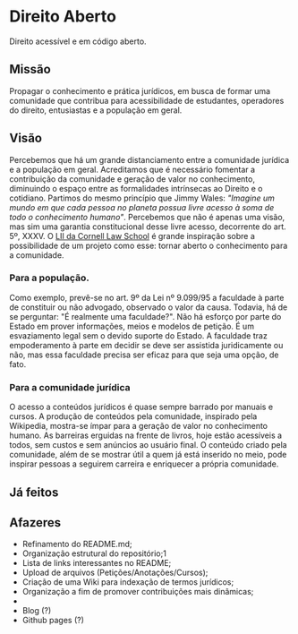 # Direito Aberto
Direito acessível e em código aberto.
## Missão
Propagar o conhecimento e prática jurídicos, em busca de formar uma comunidade que contribua para acessibilidade de estudantes, operadores do direito, entusiastas e a população em geral.
## Visão
Percebemos que há um grande distanciamento entre a comunidade jurídica e a população em geral. Acreditamos que é necessário fomentar a contribuição da comunidade e geração de valor no conhecimento, diminuindo o espaço entre as formalidades intrínsecas ao Direito e o cotidiano. Partimos do mesmo princípio que Jimmy Wales: *"Imagine um mundo em que cada pessoa no planeta possua livre acesso à soma de todo o conhecimento humano"*. 
Percebemos que não é apenas uma visão, mas sim uma garantia constitucional desse livre acesso, decorrente do art. 5º, XXXV. 
O [LII da Cornell Law School](https://www.law.cornell.edu/) é grande inspiração sobre a possibilidade de um projeto como esse: tornar aberto o conhecimento para a comunidade.

### Para a população.
Como exemplo, prevê-se no art. 9º da Lei nº 9.099/95 a faculdade à parte de constituir ou não advogado, observado o valor da causa. Todavia, há de se perguntar: "É realmente uma faculdade?". Não há esforço por parte do Estado em prover informações, meios e modelos de petição. É um esvaziamento legal sem o devido suporte do Estado. A faculdade traz empoderamento à parte em decidir se deve ser assistida juridicamente ou não, mas essa faculdade precisa ser eficaz para que seja uma opção, de fato.

### Para a comunidade jurídica
O acesso a conteúdos jurídicos é quase sempre barrado por manuais e cursos. A produção de conteúdos pela comunidade, inspirado pela Wikipedia, mostra-se ímpar para a geração de valor no conhecimento humano. As barreiras erguidas na frente de livros, hoje estão acessíveis a todos, sem custos e sem anúncios ao usuário final. 
O conteúdo criado pela comunidade, além de se mostrar útil a quem já está inserido no meio, pode inspirar pessoas a seguirem carreira e enriquecer a própria comunidade.

## Já feitos


## Afazeres
- Refinamento do README.md;
- Organização estrutural do repositório;1
- Lista de links interessantes no README;
- Upload de arquivos (Petições/Anotações/Cursos);
- Criação de uma Wiki para indexação de termos jurídicos;
- Organização a fim de promover contribuições mais dinâmicas;
- 
- Blog (?)
- Github pages (?)
